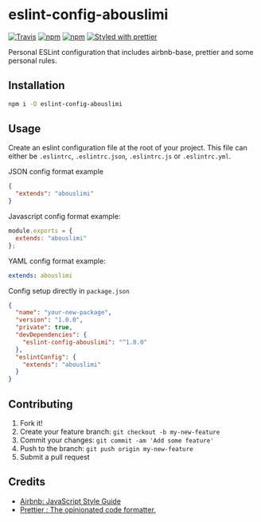 # eslint-config-abouslimi

[![Travis](https://img.shields.io/travis/abouslimi/eslint-config-abouslimi.svg)](https://travis-ci.org/abouslimi/eslint-config-abouslimi)
[![npm](https://img.shields.io/npm/v/eslint-config-abouslimi.svg)](https://www.npmjs.com/package/eslint-config-abouslimi)
[![npm](https://img.shields.io/npm/dt/eslint-config-abouslimi.svg)](https://www.npmjs.com/package/eslint-config-abouslimi)
[![Styled with prettier](https://img.shields.io/badge/styled_with-prettier-ff69b4.svg)](https://github.com/prettier/prettier)

Personal ESLint configuration that includes airbnb-base, prettier and some personal rules.

## Installation

```bash
npm i -D eslint-config-abouslimi
```

## Usage

Create an eslint configuration file at the root of your project. This file can either be `.eslintrc`, `.eslintrc.json`, `.eslintrc.js` or `.eslintrc.yml`.

JSON config format example

```json
{
  "extends": "abouslimi"
}
```

Javascript config format example:

```javascript
module.exports = {
  extends: "abouslimi"
};
```

YAML config format example:

```yaml
extends: abouslimi
```

Config setup directly in `package.json`

```json
{
  "name": "your-new-package",
  "version": "1.0.0",
  "private": true,
  "devDependencies": {
    "eslint-config-abouslimi": "^1.0.0"
  },
  "eslintConfig": {
    "extends": "abouslimi"
  }
}
```

## Contributing

1.  Fork it!
2.  Create your feature branch: `git checkout -b my-new-feature`
3.  Commit your changes: `git commit -am 'Add some feature'`
4.  Push to the branch: `git push origin my-new-feature`
5.  Submit a pull request

## Credits

* [Airbnb: JavaScript Style Guide](https://github.com/airbnb/javascript)
* [Prettier : The opinionated code formatter.](https://github.com/prettier/prettier)

